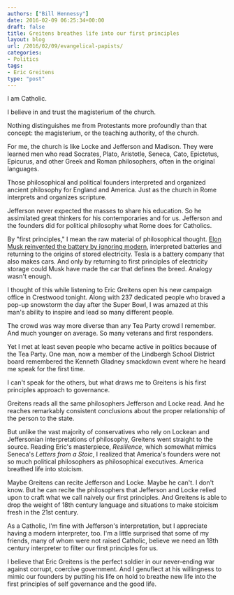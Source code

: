 ```yaml
---
authors: ["Bill Hennessy"]
date: 2016-02-09 06:25:34+00:00
draft: false
title: Greitens breathes life into our first principles
layout: blog
url: /2016/02/09/evangelical-papists/
categories:
- Politics
tags:
- Eric Greitens
type: "post"
---
```


I am Catholic.

I believe in and trust the magisterium of the church.

Nothing distinguishes me from Protestants more profoundly than that concept: the magisterium, or the teaching authority, of the church.

For me, the church is like Locke and Jefferson and Madison. They were learned men who read Socrates, Plato, Aristotle, Seneca, Cato, Epictetus, Epicurus, and other Greek and Roman philosophers, often in the original languages.

Those philosophical and political founders interpreted and organized ancient philosophy for England and America. Just as the church in Rome interprets and organizes scripture.

Jefferson never expected the masses to share his education. So he assimilated great thinkers for his contemporaries and for us. Jefferson and the founders did for political philosophy what Rome does for Catholics.

By "first principles," I mean the raw material of philosophical thought. [Elon Musk reinvented the battery by ignoring modern](https://www.businessinsider.com/elon-musk-first-principles-2015-1), interpreted batteries and returning to the origins of stored electricity. Tesla is a battery company that also makes cars. And only by returning to first principles of electricity storage could Musk have made the car that defines the breed. Analogy wasn't enough.

I thought of this while listening to Eric Greitens open his new campaign office in Crestwood tonight. Along with 237 dedicated people who braved a pop-up snowstorm the day after the Super Bowl, I was amazed at this man's ability to inspire and lead so many different people.

The crowd was way more diverse than any Tea Party crowd I remember. And much younger on average. So many veterans and first responders.

Yet I met at least seven people who became active in politics because of the Tea Party. One man, now a member of the Lindbergh School District board remembered the Kenneth Gladney smackdown event where he heard me speak for the first time.

I can't speak for the others, but what draws me to Greitens is his first principles approach to governance.

Greitens reads all the same philosophers Jefferson and Locke read. And he reaches remarkably consistent conclusions about the proper relationship of the person to the state.

But unlike the vast majority of conservatives who rely on Lockean and Jeffersonian interpretations of philosophy, Greitens went straight to the source. Reading Eric's masterpiece, _Resilience_, which somewhat mimics Seneca's _Letters from a Stoic_, I realized that America's founders were not so much political philosophers as philosophical executives. America breathed life into stoicism.

Maybe Greitens can recite Jefferson and Locke. Maybe he can't. I don't know. But he can recite the philosophers that Jefferson and Locke relied upon to craft what we call naively our first principles. And Greitens is able to drop the weight of 18th century language and situations to make stoicism fresh in the 21st century.

As a Catholic, I'm fine with Jefferson's interpretation, but I appreciate having a modern interpreter, too. I'm a little surprised that some of my friends, many of whom were not raised Catholic, believe we need an 18th century interpreter to filter our first principles for us.

I believe that Eric Greitens is the perfect soldier in our never-ending war against corrupt, coercive government. And I genuflect at his willingness to mimic our founders by putting his life on hold to breathe new life into the first principles of self governance and the good life.




